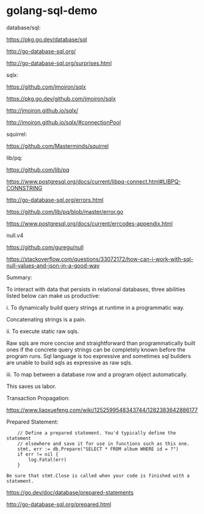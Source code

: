 # golang-sql-demo


database/sql:

https://pkg.go.dev/database/sql

http://go-database-sql.org/

http://go-database-sql.org/surprises.html


sqlx:

https://github.com/jmoiron/sqlx

https://pkg.go.dev/github.com/jmoiron/sqlx

http://jmoiron.github.io/sqlx/

http://jmoiron.github.io/sqlx/#connectionPool


squirrel:

https://github.com/Masterminds/squirrel


lib/pq:

https://github.com/lib/pq

https://www.postgresql.org/docs/current/libpq-connect.html#LIBPQ-CONNSTRING

http://go-database-sql.org/errors.html

https://github.com/lib/pq/blob/master/error.go

https://www.postgresql.org/docs/current/errcodes-appendix.html


null.v4

https://github.com/guregu/null

https://stackoverflow.com/questions/33072172/how-can-i-work-with-sql-null-values-and-json-in-a-good-way


Summary:

To interact with data that persists in relational databases, three abilities listed below can make us productive: 

i. To dynamically build query strings at runtime in a programmatic way. 

Concatenating strings is a pain. 

ii. To execute static raw sqls. 

Raw sqls are more concise and straightforward than programmatically built ones if the concrete query strings can be completely known before the program runs. 
Sql language is too expressive and sometimes sql builders are unable to build sqls as expressive as raw sqls. 

iii. To map between a database row and a program object automatically. 

This saves us labor.


Transaction Propagation:

https://www.liaoxuefeng.com/wiki/1252599548343744/1282383642886177


Prepared Statement:

```golang
    // Define a prepared statement. You'd typically define the statement
    // elsewhere and save it for use in functions such as this one.
    stmt, err := db.Prepare("SELECT * FROM album WHERE id = ?")
    if err != nil {
        log.Fatal(err)
    }
```

```text
Be sure that stmt.Close is called when your code is finished with a statement.
```

https://go.dev/doc/database/prepared-statements

http://go-database-sql.org/prepared.html
